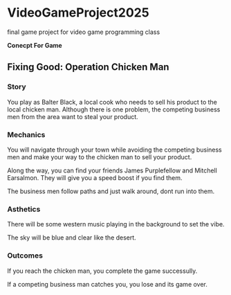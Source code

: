 # VideoGameProject2025
final game project for video game programming class

**Conecpt For Game**

## Fixing Good: Operation Chicken Man

### Story
You play as Balter Black, a local cook who needs to sell his product to the local chicken man. Although there is one problem, the competing business men from the area want to steal your product.

### Mechanics
You will navigate through your town while avoiding the competing business men and make your way to the chicken man to sell your product.

Along the way, you can find your friends James Purplefellow and Mitchell Earsalmon. They will give you a speed boost if you find them.

The business men follow paths and just walk around, dont run into them.

### Asthetics
There will be some western music playing in the background to set the vibe.

The sky will be blue and clear like the desert.

### Outcomes
If you reach the chicken man, you complete the game successully.

If a competing business man catches you, you lose and its game over.
